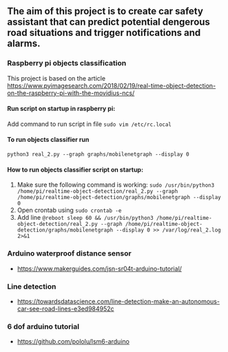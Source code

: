 ## The aim of this project is to create car safety assistant that can predict potential dengerous road situations and trigger notifications and alarms.
### Raspberry pi objects classification
This project is based on the article https://www.pyimagesearch.com/2018/02/19/real-time-object-detection-on-the-raspberry-pi-with-the-movidius-ncs/

#### Run script on startup in raspberry pi:
Add command to run script in file `sudo vim /etc/rc.local`

#### To run objects classifier run
`python3 real_2.py --graph graphs/mobilenetgraph --display 0`

#### How to run objects classifier script on startup:
1. Make sure the following command is working:
`sudo /usr/bin/python3 /home/pi/realtime-object-detection/real_2.py --graph /home/pi/realtime-object-detection/graphs/mobilenetgraph --display 0`
2. Open crontab using `sudo crontab -e`
3. Add line `@reboot sleep 60 && /usr/bin/python3 /home/pi/realtime-object-detection/real_2.py --graph /home/pi/realtime-object-detection/graphs/mobilenetgraph --display 0 >> /var/log/real_2.log 2>&1`

### Arduino waterproof distance sensor
- https://www.makerguides.com/jsn-sr04t-arduino-tutorial/

### Line detection
- https://towardsdatascience.com/line-detection-make-an-autonomous-car-see-road-lines-e3ed984952c

### 6 dof arduino tutorial
- https://github.com/pololu/lsm6-arduino
